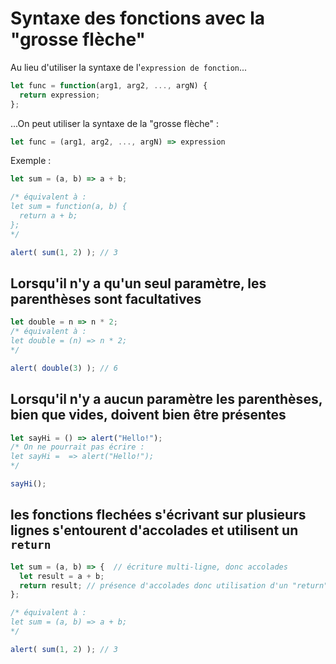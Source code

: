# Syntaxe des fonctions avec la "grosse flèche"

Au lieu d'utiliser la syntaxe de l'`expression de fonction`...

```js
let func = function(arg1, arg2, ..., argN) {
  return expression;
};
```

...On peut utiliser la syntaxe de la "grosse flèche" :

```js
let func = (arg1, arg2, ..., argN) => expression
```

Exemple :

```js
let sum = (a, b) => a + b;

/* équivalent à :
let sum = function(a, b) {
  return a + b;
};
*/

alert( sum(1, 2) ); // 3
```

## Lorsqu'il n'y a qu'un seul paramètre, les parenthèses sont facultatives

```js
let double = n => n * 2;
/* équivalent à :
let double = (n) => n * 2;
*/

alert( double(3) ); // 6
```

## Lorsqu'il n'y a aucun paramètre les parenthèses, bien que vides, doivent bien être présentes

```js
let sayHi = () => alert("Hello!");
/* On ne pourrait pas écrire :
let sayHi =  => alert("Hello!");
*/

sayHi();
```

## les fonctions flechées s'écrivant sur plusieurs lignes s'entourent d'accolades et utilisent un `return`

```js
let sum = (a, b) => {  // écriture multi-ligne, donc accolades
  let result = a + b;
  return result; // présence d'accolades donc utilisation d'un "return"
};

/* équivalent à :
let sum = (a, b) => a + b;
*/

alert( sum(1, 2) ); // 3
```
